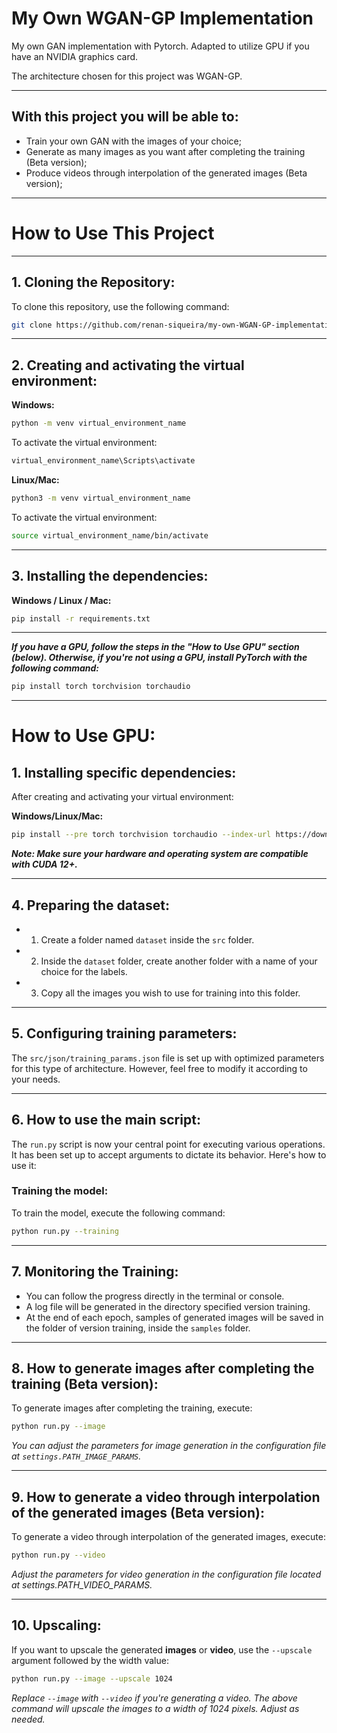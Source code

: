 # My Own WGAN-GP Implementation

My own GAN implementation with Pytorch.
Adapted to utilize GPU if you have an NVIDIA graphics card.

The architecture chosen for this project was WGAN-GP.

---

## With this project you will be able to:

- Train your own GAN with the images of your choice;
- Generate as many images as you want after completing the training (Beta version);
- Produce videos through interpolation of the generated images (Beta version);

---

# How to Use This Project

---

## 1. Cloning the Repository:

To clone this repository, use the following command:
```bash
git clone https://github.com/renan-siqueira/my-own-WGAN-GP-implementation.git
```

---

## 2. Creating and activating the virtual environment:

__Windows:__
```bash
python -m venv virtual_environment_name
```

To activate the virtual environment:
```bash
virtual_environment_name\Scripts\activate
```

__Linux/Mac:__
```bash
python3 -m venv virtual_environment_name
```

To activate the virtual environment:
```bash
source virtual_environment_name/bin/activate
```

---

## 3. Installing the dependencies:

__Windows / Linux / Mac:__
```bash
pip install -r requirements.txt
```

---

*__If you have a GPU, follow the steps in the "How to Use GPU" section (below). Otherwise, if you're not using a GPU, install PyTorch with the following command:__*
```bash
pip install torch torchvision torchaudio
```

---

# How to Use GPU:

## 1. Installing specific dependencies:

After creating and activating your virtual environment:

__Windows/Linux/Mac:__

```bash
pip install --pre torch torchvision torchaudio --index-url https://download.pytorch.org/whl/nightly/cu121
```

*__Note: Make sure your hardware and operating system are compatible with CUDA 12+.__*

---

## 4. Preparing the dataset:

- 1. Create a folder named `dataset` inside the `src` folder.
- 2. Inside the `dataset` folder, create another folder with a name of your choice for the labels.
- 3. Copy all the images you wish to use for training into this folder.

---

## 5. Configuring training parameters:

The `src/json/training_params.json` file is set up with optimized parameters for this type of architecture. However, feel free to modify it according to your needs.

---

## 6. How to use the main script:

The `run.py` script is now your central point for executing various operations. It has been set up to accept arguments to dictate its behavior. Here's how to use it:

### Training the model:

To train the model, execute the following command:
```bash
python run.py --training
```

---

## 7. Monitoring the Training:

- You can follow the progress directly in the terminal or console.
- A log file will be generated in the directory specified version training.
- At the end of each epoch, samples of generated images will be saved in the folder of version training, inside the `samples` folder.

---

## 8. How to generate images after completing the training (Beta version):

To generate images after completing the training, execute:
```bash
python run.py --image
```

*You can adjust the parameters for image generation in the configuration file at `settings.PATH_IMAGE_PARAMS`.*

---

## 9. How to generate a video through interpolation of the generated images (Beta version):

To generate a video through interpolation of the generated images, execute:
```bash
python run.py --video
```

*Adjust the parameters for video generation in the configuration file located at settings.PATH_VIDEO_PARAMS.*

---

## 10. Upscaling:

If you want to upscale the generated __images__ or __video__, use the `--upscale` argument followed by the width value:
```bash
python run.py --image --upscale 1024
```

*Replace `--image` with `--video` if you're generating a video. The above command will upscale the images to a width of 1024 pixels. Adjust as needed.*
